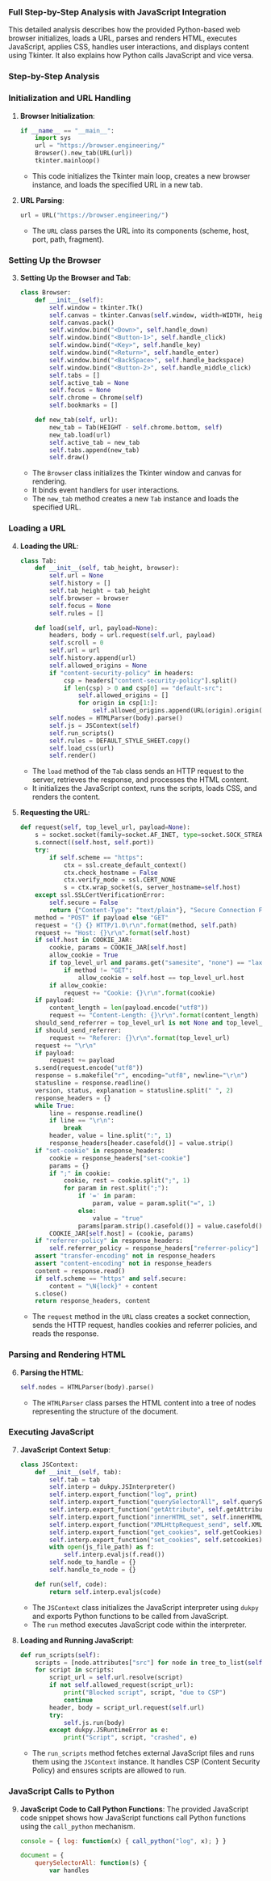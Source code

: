 ### Full Step-by-Step Analysis with JavaScript Integration

This detailed analysis describes how the provided Python-based web browser initializes, loads a URL, parses and renders HTML, executes JavaScript, applies CSS, handles user interactions, and displays content using Tkinter. It also explains how Python calls JavaScript and vice versa.

### Step-by-Step Analysis

### Initialization and URL Handling

1. **Browser Initialization**:
    ```python
    if __name__ == "__main__":
        import sys
        url = "https://browser.engineering/"
        Browser().new_tab(URL(url))
        tkinter.mainloop()
    ```

    - This code initializes the Tkinter main loop, creates a new browser instance, and loads the specified URL in a new tab.

2. **URL Parsing**:
    ```python
    url = URL("https://browser.engineering/")
    ```

    - The `URL` class parses the URL into its components (scheme, host, port, path, fragment).

### Setting Up the Browser

3. **Setting Up the Browser and Tab**:
    ```python
    class Browser:
        def __init__(self):
            self.window = tkinter.Tk()
            self.canvas = tkinter.Canvas(self.window, width=WIDTH, height=HEIGHT, bg="white")
            self.canvas.pack()
            self.window.bind("<Down>", self.handle_down)
            self.window.bind("<Button-1>", self.handle_click)
            self.window.bind("<Key>", self.handle_key)
            self.window.bind("<Return>", self.handle_enter)
            self.window.bind("<BackSpace>", self.handle_backspace)
            self.window.bind("<Button-2>", self.handle_middle_click)
            self.tabs = []
            self.active_tab = None
            self.focus = None
            self.chrome = Chrome(self)
            self.bookmarks = []

        def new_tab(self, url):
            new_tab = Tab(HEIGHT - self.chrome.bottom, self)
            new_tab.load(url)
            self.active_tab = new_tab
            self.tabs.append(new_tab)
            self.draw()
    ```

    - The `Browser` class initializes the Tkinter window and canvas for rendering.
    - It binds event handlers for user interactions.
    - The `new_tab` method creates a new `Tab` instance and loads the specified URL.

### Loading a URL

4. **Loading the URL**:
    ```python
    class Tab:
        def __init__(self, tab_height, browser):
            self.url = None
            self.history = []
            self.tab_height = tab_height
            self.browser = browser
            self.focus = None
            self.rules = []

        def load(self, url, payload=None):
            headers, body = url.request(self.url, payload)
            self.scroll = 0
            self.url = url
            self.history.append(url)
            self.allowed_origins = None
            if "content-security-policy" in headers:
                csp = headers["content-security-policy"].split()
                if len(csp) > 0 and csp[0] == "default-src":
                    self.allowed_origins = []
                    for origin in csp[1:]:
                        self.allowed_origins.append(URL(origin).origin())
            self.nodes = HTMLParser(body).parse()
            self.js = JSContext(self)
            self.run_scripts()
            self.rules = DEFAULT_STYLE_SHEET.copy()
            self.load_css(url)
            self.render()
    ```

    - The `load` method of the `Tab` class sends an HTTP request to the server, retrieves the response, and processes the HTML content.
    - It initializes the JavaScript context, runs the scripts, loads CSS, and renders the content.

5. **Requesting the URL**:
    ```python
    def request(self, top_level_url, payload=None):
        s = socket.socket(family=socket.AF_INET, type=socket.SOCK_STREAM, proto=socket.IPPROTO_TCP)
        s.connect((self.host, self.port))
        try:
            if self.scheme == "https":
                ctx = ssl.create_default_context()
                ctx.check_hostname = False
                ctx.verify_mode = ssl.CERT_NONE
                s = ctx.wrap_socket(s, server_hostname=self.host)
        except ssl.SSLCertVerificationError:
            self.secure = False
            return {"Content-Type": "text/plain"}, "Secure Connection Failed"
        method = "POST" if payload else "GET"
        request = "{} {} HTTP/1.0\r\n".format(method, self.path)
        request += "Host: {}\r\n".format(self.host)
        if self.host in COOKIE_JAR:
            cookie, params = COOKIE_JAR[self.host]
            allow_cookie = True
            if top_level_url and params.get("samesite", "none") == "lax":
                if method != "GET":
                    allow_cookie = self.host == top_level_url.host
            if allow_cookie:
                request += "Cookie: {}\r\n".format(cookie)
        if payload:
            content_length = len(payload.encode("utf8"))
            request += "Content-Length: {}\r\n".format(content_length)
        should_send_referrer = top_level_url is not None and top_level_url.referrer_policy != "no-referrer" and (top_level_url.referrer_policy != "same-origin" or top_level_url.origin() == self.origin())
        if should_send_referrer:
            request += "Referer: {}\r\n".format(top_level_url)
        request += "\r\n"
        if payload:
            request += payload
        s.send(request.encode("utf8"))
        response = s.makefile("r", encoding="utf8", newline="\r\n")
        statusline = response.readline()
        version, status, explanation = statusline.split(" ", 2)
        response_headers = {}
        while True:
            line = response.readline()
            if line == "\r\n":
                break
            header, value = line.split(":", 1)
            response_headers[header.casefold()] = value.strip()
        if "set-cookie" in response_headers:
            cookie = response_headers["set-cookie"]
            params = {}
            if ";" in cookie:
                cookie, rest = cookie.split(";", 1)
                for param in rest.split(";"):
                    if '=' in param:
                        param, value = param.split("=", 1)
                    else:
                        value = "true"
                    params[param.strip().casefold()] = value.casefold()
            COOKIE_JAR[self.host] = (cookie, params)
        if "referrer-policy" in response_headers:
            self.referrer_policy = response_headers["referrer-policy"]
        assert "transfer-encoding" not in response_headers
        assert "content-encoding" not in response_headers
        content = response.read()
        if self.scheme == "https" and self.secure:
            content = "\N{lock}" + content
        s.close()
        return response_headers, content
    ```

    - The `request` method in the `URL` class creates a socket connection, sends the HTTP request, handles cookies and referrer policies, and reads the response.

### Parsing and Rendering HTML

6. **Parsing the HTML**:
    ```python
    self.nodes = HTMLParser(body).parse()
    ```

    - The `HTMLParser` class parses the HTML content into a tree of nodes representing the structure of the document.

### Executing JavaScript

7. **JavaScript Context Setup**:
    ```python
    class JSContext:
        def __init__(self, tab):
            self.tab = tab
            self.interp = dukpy.JSInterpreter()
            self.interp.export_function("log", print)
            self.interp.export_function("querySelectorAll", self.querySelectorAll)
            self.interp.export_function("getAttribute", self.getAttribute)
            self.interp.export_function("innerHTML_set", self.innerHTML_set)
            self.interp.export_function("XMLHttpRequest_send", self.XMLHttpRequest_send)
            self.interp.export_function("get_cookies", self.getCookies)
            self.interp.export_function("set_cookies", self.setcookies)
            with open(js_file_path) as f:
                self.interp.evaljs(f.read())
            self.node_to_handle = {}
            self.handle_to_node = {}

        def run(self, code):
            return self.interp.evaljs(code)
    ```

    - The `JSContext` class initializes the JavaScript interpreter using `dukpy` and exports Python functions to be called from JavaScript.
    - The `run` method executes JavaScript code within the interpreter.

8. **Loading and Running JavaScript**:
    ```python
    def run_scripts(self):
        scripts = [node.attributes["src"] for node in tree_to_list(self.nodes, []) if isinstance(node, Element) and node.tag == "script" and "src" in node.attributes]
        for script in scripts:
            script_url = self.url.resolve(script)
            if not self.allowed_request(script_url):
                print("Blocked script", script, "due to CSP")
                continue
            header, body = script_url.request(self.url)
            try:
                self.js.run(body)
            except dukpy.JSRuntimeError as e:
                print("Script", script, "crashed", e)
    ```

    - The `run_scripts` method fetches external JavaScript files and runs them using the `JSContext` instance. It handles CSP (Content Security Policy) and ensures scripts are allowed to run.

### JavaScript Calls to Python

9. **JavaScript Code to Call Python Functions**:
    The provided JavaScript code snippet shows how JavaScript functions call Python functions using the `call_python` mechanism.

    ```javascript
    console = { log: function(x) { call_python("log", x); } }

    document = { 
        querySelectorAll: function(s) {
            var handles
